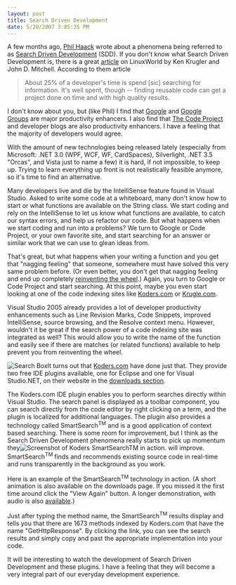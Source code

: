 ```yaml
---
layout: post
title: Search Driven Development
date: 5/20/2007 3:05:35 PM
---
```


A few months ago, [Phil Haack](http://haacked.com "you've been haacked") wrote about a phenomena being referred to as [Search Driven Development](http://haacked.com/archive/2007/03/16/increase-productivity-with-search-driven-development.aspx) (SDD). If you don't know what Search Driven Development is, there is a great [article](http://www.linuxworld.com/news/2007/012907-search.html) on LinuxWorld by Ken Krugler and John D. Mitchell. According to them article

> About 25% of a developer's time is spend [sic] searching for information. It's well spent, though -- finding reusable code can get a project done on time and with high quality results.

I don't know about you, but (like Phil) I find that [Google](http://google.com/) and [Google Groups](http://groups.google.com/) are major productivity enhancers. I also find that [The Code Project](http://www.codeproject.com/) and developer blogs are also productivity enhancers. I have a feeling that the majority of developers would agree.

With the amount of new technologies being released lately (especially from Microsoft: .NET 3.0 (WPF, WCF, WF, CardSpaces), Silverlight, .NET 3.5 "Orcas", and Vista just to name a few) it is hard, if not impossible, to keep up. Trying to learn everything up front is not realistically feasible anymore, so it's time to find an alternative.

Many developers live and die by the IntelliSense feature found in Visual Studio. Asked to write some code at a whiteboard, many don't know how to start or what functions are available on the String class. We start coding and rely on the IntelliSense to let us know what functions are available, to catch our syntax errors, and help us refactor our code. But what happens when we start coding and run into a problems? We turn to Google or Code Project, or your own favorite site, and start searching for an answer or similar work that we can use to glean ideas from.

That's great, but what happens when your writing a function and you get that "nagging feeling" that someone, somewhere must have solved this very same problem before. (Or even better, you don't get that nagging feeling and end up completely [reinventing the wheel](http://en.wikipedia.org/wiki/Reinvent_the_wheel).) Again, you turn to Google or Code Project and start searching. At this point, maybe you even start looking at one of the code indexing sites like [Koders.com](http://www.koders.com/) or [Krugle.com](http://krugle.com/). 

Visual Studio 2005 already provides a lot of developer productivity enhancements such as Line Revision Marks, Code Snippets, improved IntelliSense, source browsing, and the Resolve context menu. However, wouldn't it be great if the search power of a code indexing site was integrated as well? This would allow you to write the name of the function and easily see if there are matches (or related functions) available to help prevent you from reinventing the wheel.

![Search Box](http://haacked.com/images/haacked_com/WindowsLiveWriter/IncreaseProductivityWithSearchDrivenDeve_E9CF/image%7B0%7D%5B18%5D.png)It turns out that [Koders.com](http://www.koders.com/) have done just that. They provide two free IDE plugins available, one for Eclipse and one for Visual Studio.NET, on their website in the [downloads section](http://www.koders.com/info.aspx?c=tools). 

The Koders.com IDE plugin enables you to perform searches directly within Visual Studio. The search panel is displayed as a toolbar component, you can search directly from the code editor by right clicking on a term, and the plugin is localized for additional languages. The plugin also provides a technology called SmartSearch<sup>TM</sup> and is a good application of context based searching. There is some room for improvement, but I think as the Search Driven Development phenomena really starts to pick up momentum they![Screenshot of Koders SmartSearch<sup>TM</sup> in action.](http://haacked.com/images/haacked_com/WindowsLiveWriter/IncreaseProductivityWithSearchDrivenDeve_E9CF/image%7B0%7D%5B13%5D.png) will improve. SmartSearch<sup>TM </sup>finds and recommends existing source code in real-time and runs transparently in the background as you work.

Here is an example of the SmartSearch<sup>TM</sup> technology in action. (A short animation is also available on the downloads page. If you missed it the first time around click the "View Again" button. A longer demonstration, with audio is also [available](http://www.koders.com/demo/plugins/PluginSmartSearch2.htm).)

Just after typing the method name, the SmartSearch<sup>TM</sup> results display and tells you that there are 1673 methods indexed by Koders.com that have the name "GetHttpResponse". By clicking the link, you can see the search results and simply copy and past the appropriate implementation into your code.

It will be interesting to watch the development of Search Driven Development and these plugins. I have a feeling that they will become a very integral part of our everyday development experience.
